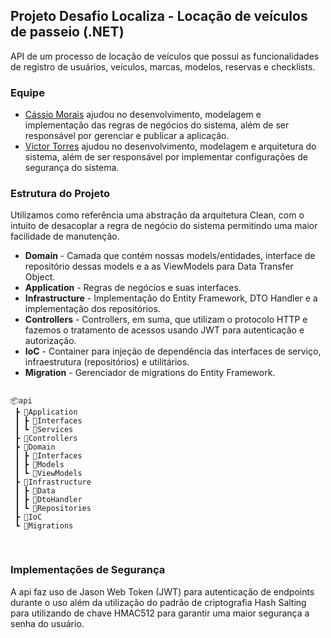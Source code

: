 <h2>Projeto Desafio Localiza - Locação de veículos de passeio (.NET)</h2>
<p>API de um processo de locação de veículos que possui as funcionalidades de registro de usuários, veículos, marcas, modelos, reservas e checklists.</p>
<h3>Equipe</h3>
<ul>
  <li><a href="https://github.com/cassio-morais">Cássio Morais</a> ajudou no desenvolvimento, modelagem e implementação das regras de negócios do sistema, além de ser responsável por gerenciar e publicar a aplicação.</li> 
  <li><a href="https://github.com/vstorresti">Victor Torres</a> ajudou no desenvolvimento, modelagem e arquitetura do sistema, além de ser responsável por implementar configurações de segurança do sistema.</li>
</ul>
<h3>Estrutura do Projeto</h3>
Utilizamos como referência uma abstração da arquitetura Clean, com o intuito de desacoplar a regra de negócio do sistema permitindo uma maior facilidade de manutenção.
<ul>
  <li><b>Domain</b> - Camada que contém nossas models/entidades, interface de repositório dessas models e a as ViewModels para Data Transfer Object. </li> 
  <li><b>Application</b> -  Regras de negócios e suas interfaces. </li> 
  <li><b>Infrastructure</b> - Implementação do Entity Framework, DTO Handler e a implementação dos repositórios.</li> 
  <li><b>Controllers</b> - Controllers, em suma, que utilizam o protocolo HTTP e fazemos o tratamento de acessos usando JWT para autenticação e autorização. </li> 
  <li><b>IoC</b> - Container para injeção de dependência das interfaces de serviço, infraestrutura (repositórios) e utilitários.</li>
  <li><b>Migration</b> - Gerenciador de migrations do Entity Framework. </li>
</ul>
<pre>
<code>
📦api
 ┣ 📂Application 
 ┃ ┣ 📂Interfaces
 ┃ ┗ 📂Services
 ┣ 📂Controllers
 ┣ 📂Domain
 ┃ ┣ 📂Interfaces
 ┃ ┣ 📂Models
 ┃ ┗ 📂ViewModels
 ┣ 📂Infrastructure 
 ┃ ┣ 📂Data
 ┃ ┣ 📂DtoHandler
 ┃ ┗ 📂Repositories
 ┣ 📂IoC
 ┗ 📂Migrations
 </code>
 </pre>

<h3> Implementações de Segurança </h3>
 <p>A api faz uso de Jason Web Token (JWT) para autenticação de endpoints durante o uso além da utilização do padrão de criptografia Hash Salting para utilizando de chave HMAC512 para garantir uma maior segurança a senha do usuário.</p>
